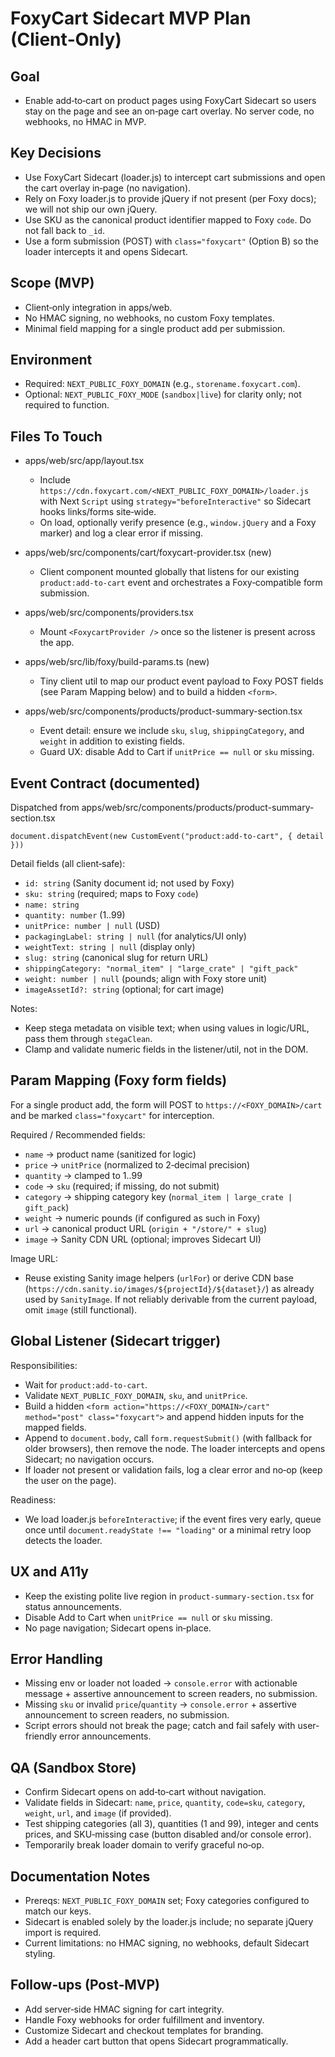 # FoxyCart Sidecart MVP Plan (Client‑Only)

## Goal

- Enable add‑to‑cart on product pages using FoxyCart Sidecart so users stay on the page and see an on‑page cart overlay. No server code, no webhooks, no HMAC in MVP.

## Key Decisions

- Use FoxyCart Sidecart (loader.js) to intercept cart submissions and open the cart overlay in‑page (no navigation).
- Rely on Foxy loader.js to provide jQuery if not present (per Foxy docs); we will not ship our own jQuery.
- Use SKU as the canonical product identifier mapped to Foxy `code`. Do not fall back to `_id`.
- Use a form submission (POST) with `class="foxycart"` (Option B) so the loader intercepts it and opens Sidecart.

## Scope (MVP)

- Client‑only integration in apps/web.
- No HMAC signing, no webhooks, no custom Foxy templates.
- Minimal field mapping for a single product add per submission.

## Environment

- Required: `NEXT_PUBLIC_FOXY_DOMAIN` (e.g., `storename.foxycart.com`).
- Optional: `NEXT_PUBLIC_FOXY_MODE` (`sandbox|live`) for clarity only; not required to function.

## Files To Touch

- apps/web/src/app/layout.tsx
  - Include `https://cdn.foxycart.com/<NEXT_PUBLIC_FOXY_DOMAIN>/loader.js` with Next `Script` using `strategy="beforeInteractive"` so Sidecart hooks links/forms site‑wide.
  - On load, optionally verify presence (e.g., `window.jQuery` and a Foxy marker) and log a clear error if missing.

- apps/web/src/components/cart/foxycart-provider.tsx (new)
  - Client component mounted globally that listens for our existing `product:add-to-cart` event and orchestrates a Foxy‑compatible form submission.

- apps/web/src/components/providers.tsx
  - Mount `<FoxycartProvider />` once so the listener is present across the app.

- apps/web/src/lib/foxy/build-params.ts (new)
  - Tiny client util to map our product event payload to Foxy POST fields (see Param Mapping below) and to build a hidden `<form>`.

- apps/web/src/components/products/product-summary-section.tsx
  - Event detail: ensure we include `sku`, `slug`, `shippingCategory`, and `weight` in addition to existing fields.
  - Guard UX: disable Add to Cart if `unitPrice == null` or `sku` missing.

## Event Contract (documented)

Dispatched from apps/web/src/components/products/product-summary-section.tsx

`document.dispatchEvent(new CustomEvent("product:add-to-cart", { detail }))`

Detail fields (all client‑safe):

- `id: string` (Sanity document id; not used by Foxy)
- `sku: string` (required; maps to Foxy `code`)
- `name: string`
- `quantity: number` (1..99)
- `unitPrice: number | null` (USD)
- `packagingLabel: string | null` (for analytics/UI only)
- `weightText: string | null` (display only)
- `slug: string` (canonical slug for return URL)
- `shippingCategory: "normal_item" | "large_crate" | "gift_pack"`
- `weight: number | null` (pounds; align with Foxy store unit)
- `imageAssetId?: string` (optional; for cart image)

Notes:

- Keep stega metadata on visible text; when using values in logic/URL, pass them through `stegaClean`.
- Clamp and validate numeric fields in the listener/util, not in the DOM.

## Param Mapping (Foxy form fields)

For a single product add, the form will POST to `https://<FOXY_DOMAIN>/cart` and be marked `class="foxycart"` for interception.

Required / Recommended fields:

- `name` → product name (sanitized for logic)
- `price` → `unitPrice` (normalized to 2‑decimal precision)
- `quantity` → clamped to 1..99
- `code` → `sku` (required; if missing, do not submit)
- `category` → shipping category key (`normal_item | large_crate | gift_pack`)
- `weight` → numeric pounds (if configured as such in Foxy)
- `url` → canonical product URL (`origin + "/store/" + slug`)
- `image` → Sanity CDN URL (optional; improves Sidecart UI)

Image URL:

- Reuse existing Sanity image helpers (`urlFor`) or derive CDN base (`https://cdn.sanity.io/images/${projectId}/${dataset}/`) as already used by `SanityImage`. If not reliably derivable from the current payload, omit `image` (still functional).

## Global Listener (Sidecart trigger)

Responsibilities:

- Wait for `product:add-to-cart`.
- Validate `NEXT_PUBLIC_FOXY_DOMAIN`, `sku`, and `unitPrice`.
- Build a hidden `<form action="https://<FOXY_DOMAIN>/cart" method="post" class="foxycart">` and append hidden inputs for the mapped fields.
- Append to `document.body`, call `form.requestSubmit()` (with fallback for older browsers), then remove the node. The loader intercepts and opens Sidecart; no navigation occurs.
- If loader not present or validation fails, log a clear error and no‑op (keep the user on the page).

Readiness:

- We load loader.js `beforeInteractive`; if the event fires very early, queue once until `document.readyState !== "loading"` or a minimal retry loop detects the loader.

## UX and A11y

- Keep the existing polite live region in `product-summary-section.tsx` for status announcements.
- Disable Add to Cart when `unitPrice == null` or `sku` missing.
- No page navigation; Sidecart opens in‑place.

## Error Handling

- Missing env or loader not loaded → `console.error` with actionable message + assertive announcement to screen readers, no submission.
- Missing `sku` or invalid `price`/`quantity` → `console.error` + assertive announcement to screen readers, no submission.
- Script errors should not break the page; catch and fail safely with user-friendly error announcements.

## QA (Sandbox Store)

- Confirm Sidecart opens on add‑to‑cart without navigation.
- Validate fields in Sidecart: `name`, `price`, `quantity`, `code=sku`, `category`, `weight`, `url`, and `image` (if provided).
- Test shipping categories (all 3), quantities (1 and 99), integer and cents prices, and SKU‑missing case (button disabled and/or console error).
- Temporarily break loader domain to verify graceful no‑op.

## Documentation Notes

- Prereqs: `NEXT_PUBLIC_FOXY_DOMAIN` set; Foxy categories configured to match our keys.
- Sidecart is enabled solely by the loader.js include; no separate jQuery import is required.
- Current limitations: no HMAC signing, no webhooks, default Sidecart styling.

## Follow‑ups (Post‑MVP)

- Add server‑side HMAC signing for cart integrity.
- Handle Foxy webhooks for order fulfillment and inventory.
- Customize Sidecart and checkout templates for branding.
- Add a header cart button that opens Sidecart programmatically.
